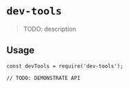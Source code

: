 # `dev-tools`

> TODO: description

## Usage

```
const devTools = require('dev-tools');

// TODO: DEMONSTRATE API
```
